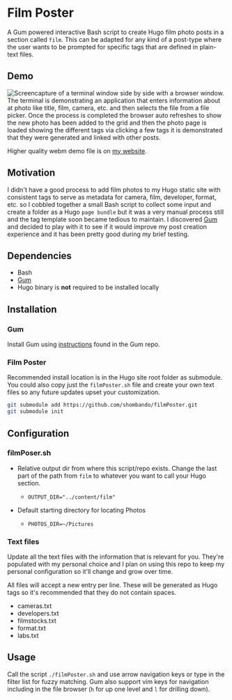 # Film Poster
A Gum powered interactive Bash script to create Hugo film photo posts in a section called `film`. This can be adapted for any kind of a post-type where the user wants to be prompted for specific tags that are defined in plain-text files. 

## Demo
![Screencapture of a terminal window side by side with a browser window. The terminal is demonstrating an application that enters information about at photo like title, film, camera, etc. and then selects the file from a file picker. Once the process is completed the browser auto refreshes to show the new photo has been added to the grid and then the photo page is loaded showing the different tags via clicking a few tags it is demonstrated that they were generated and linked with other posts.](./filmPosterDemo.gif "1 min filmPoster showing usage and results")

Higher quality webm demo file is on [my website](https://shom.dev/posts/20240204_filmposter-with-gum-hugo-photo-post-bliss/).

## Motivation
I didn't have a good process to add film photos to my Hugo static site with consistent tags to serve as metadata for camera, film, developer, format, etc. so I cobbled together a small Bash script to collect some input and create a folder as a Hugo `page bundle` but it was a very manual process still and the tag template soon became tedious to maintain.
I discovered [Gum](https://github.com/charmbracelet/gum) and decided to play with it to see if it would improve my post creation experience and it has been pretty good during my brief testing.

## Dependencies
- Bash
- [Gum](https://github.com/charmbracelet/gum)
- Hugo binary is **not** required to be installed locally

## Installation
### Gum
Install Gum using [instructions](https://github.com/charmbracelet/gum#installation) found in the Gum repo.

### Film Poster
Recommended install location is in the Hugo site root folder as submodule. You could also copy just the `filmPoster.sh` file and create your own text files so any future updates upset your customization.

``` sh
git submodule add https://github.com/shombando/filmPoster.git
git submodule init
```

## Configuration
### filmPoser.sh
- Relative output dir from where this script/repo exists. Change the last part of the path from `film` to whatever you want to call your Hugo section.
  - `OUTPUT_DIR="../content/film"`

- Default starting directory for locating Photos
  - `PHOTOS_DIR=~/Pictures`
  
### Text files
Update all the text files with the information that is relevant for you. They're populated with my personal choice and I plan on using this repo to keep my personal configuration so it'll change and grow over time.

All files will accept a new entry per line. These will be generated as Hugo tags so it's recommended that they do not contain spaces.
- cameras.txt 
- developers.txt
- filmstocks.txt
- format.txt
- labs.txt

## Usage
Call the script `./filmPoster.sh` and use arrow navigation keys or type in the filter list for fuzzy matching. Gum also support vim keys for navigation including in the file browser (`h` for up one level and `l` for drilling down).
